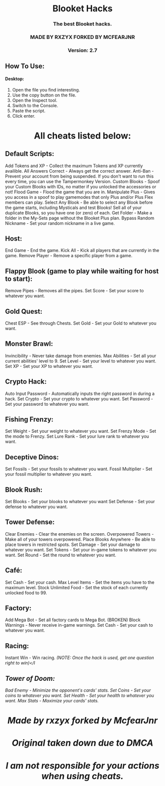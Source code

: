 <h1 align="center">Blooket Hacks</h1>
<h3 align="center">The best Blooket hacks.</h3>
<h3 align="center">MADE BY RXZYX FORKED BY MCFEARJNR</h3>
<h3 align="center">Version: 2.7

## How To Use:
#### Desktop: 
1. Open the file you find interesting.
2. Use the copy button on the file.
3. Open the Inspect tool.
4. Switch to the Console.
5. Paste the script.
6. Click enter.

<h1 align="center">All cheats listed below:</h1>

## Default Scripts:
  
Add Tokens and XP</a> - Collect the maximum Tokens and XP currently availible.
All Answers Correct</a> - Always get the correct answer.
Anti-Ban</a> - Prevent your account from being suspended. If you don't want to run this every time, you can use the Tampermonkey Version.
Custom Blooks</a> - Spoof your Custom Blooks with IDs, no matter if you unlocked the accessories or not!
Flood Game</a> - Flood the game that you are in.
Manipulate Plus</a> - Gives you access in a spoof to play gamemodes that only Plus and/or Plus Flex members can play.
Select Any Blook</a> - Be able to select any Blook before the game starts, including Mysticals and test Blooks!
Sell all of your duplicate Blooks, so you have one (or zero) of each.
Get Folder</a> - Make a folder in the My-Sets page without the Blooket Plus plan.
Bypass Random Nickname</a> - Set your random nickname in a live game.



## Host:

End Game</a> - End the game.
Kick All</a> - Kick all players that are currently in the game.
Remove Player</a> - Remove a specific player from a game.



## Flappy Blook (game to play while waiting for host to start):

Remove Pipes</a> - Removes all the pipes.
Set Score</a> - Set your score to whatever you want.



## Gold Quest:
 
Chest ESP</a> - See through Chests.
Set Gold</a> - Set your Gold to whatever you want.



## Monster Brawl:
 
Invincibility</a> - Never take damage from enemies.
Max Abilities</a> - Set all your current abilities' level to 9.
Set Level</a> - Set your level to whatever you want.
Set XP</a> - Set your XP to whatever you want.



## Crypto Hack:

Auto Input Password</a> - Automatically inputs the right password in during a hack.
Set Crypto</a> - Set your crypto to whatever you want.
Set Password</a> - Set your password to whatever you want.



## Fishing Frenzy:
 
Set Weight</a> - Set your weight to whatever you want.
Set Frenzy Mode</a> - Set the mode to Frenzy.
Set Lure Rank</a> - Set your lure rank to whatever you want.



## Deceptive Dinos:
 
Set Fossils</a> - Set your fossils to whatever you want.
Fossil Multiplier</a> - Set your fossil multiplier to whatever you want.


## Blook Rush:

Set Blooks</a> - Set your blooks to whatever you want
Set Defense</a> - Set your defense to whatever you want.



## Tower Defense:

Clear Enemies</a> - Clear the enemies on the screen.
Overpowered Towers</a> - Make all of your towers overpowered.
Place Blooks Anywhere</a> - Be able to place towers in restricted spots.
Set Damage</a> - Set your damage to whatever you want.
Set Tokens</a> - Set your in-game tokens to whatever you want.
Set Round</a> - Set the round to whatever you want.



## Café:

Set Cash</a> - Set your cash.
Max Level Items</a> - Set the items you have to the maximum level.
Stock Unlimited Food</a> - Set the stock of each currently unlocked food to 99.



## Factory:

Add Mega Bot</a> - Set all factory cards to Mega Bot. (BROKEN)
Block Warnings</a> - Never receive in-game warnings.
Set Cash</a> - Set your cash to whatever you want.




## Racing:

Instant Win</a> - Win racing. <I>(NOTE: Once the hack is used, get one question right to win)</I


## Tower of Doom:
  
Bad Enemy</a> - Minimize the opponent's cards' stats.
Set Coins</a> - Set your coins to whatever you want.
Set Health</a> - Set your health to whatever you want.
Max Stats</a> - Maximize your cards' stats.



<h1 align="center">Made by rxzyx forked by McfearJnr</h1>
<h1 align="center">Original taken down due to DMCA</h1>
<h1 align="center">I am not responsible for your actions when using cheats.</h1>
